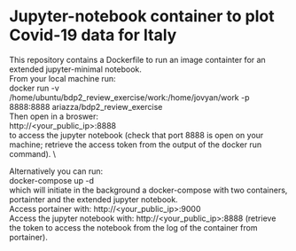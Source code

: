 # Jupyter-notebook container to plot Covid-19 data for Italy
This repository contains a Dockerfile to run an image containter for an extended jupyter-minimal notebook. \
From your local machine run: \
docker run -v /home/ubuntu/bdp2_review_exercise/work:/home/jovyan/work -p 8888:8888 ariazza/bdp2_review_exercise \
Then open in a broswer: \
http://<your_public_ip>:8888 \
to access the jupyter notebook (check that port 8888 is open on your machine; retrieve the access token from the output of the docker run command). \


Alternatively you can run: \
docker-compose up -d \
which will initiate in the background a docker-compose with two containers, portainter and the extended jupyter notebook. \
Access portainer with: http://<your_public_ip>:9000 \
Access the jupyter notebook with: http://<your_public_ip>:8888  (retrieve the token to access the notebook from the log of the container from portainer).
